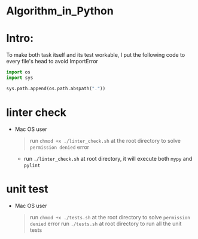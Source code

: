 # Algorithm_in_Python

# Intro:
To make both task itself and its test workable, I put the following code to every file's head to avoid ImportError
```python
import os
import sys

sys.path.append(os.path.abspath("."))
```

# linter check
- Mac OS user
    > run `chmod +x ./linter_check.sh` at the root directory to solve `permission denied` error
    - run `./linter_check.sh` at root directory, it will execute both `mypy` and `pylint`

# unit test
- Mac OS user
    > run `chmod +x ./tests.sh` at the root directory to solve `permission denied` error
    > run `./tests.sh` at root directory to run all the unit tests